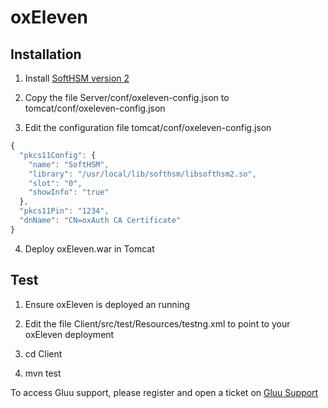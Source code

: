 # oxEleven

## Installation

  1. Install [SoftHSM version 2](https://github.com/opendnssec/SoftHSMv2)

  2. Copy the file Server/conf/oxeleven-config.json to tomcat/conf/oxeleven-config.json

  3. Edit the configuration file tomcat/conf/oxeleven-config.json

  ```javascript
  {
    "pkcs11Config": {
      "name": "SoftHSM",
      "library": "/usr/local/lib/softhsm/libsofthsm2.so",
      "slot": "0",
      "showInfo": "true"
    },
    "pkcs11Pin": "1234",
    "dnName": "CN=oxAuth CA Certificate"
  }
  ```

  4. Deploy oxEleven.war in Tomcat
  
## Test

  1. Ensure oxEleven is deployed an running
  
  2. Edit the file Client/src/test/Resources/testng.xml to point to your oxEleven deployment
  
  3. cd Client
  
  4. mvn test

To access Gluu support, please register and open a ticket on [Gluu Support](http://support.gluu.org)
